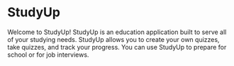# StudyUp

Welcome to StudyUp! StudyUp is an education application built to serve all of your studying needs. StudyUp allows you to create your own quizzes, take quizzes, and track your progress. You can use StudyUp to prepare for school or for job interviews.
